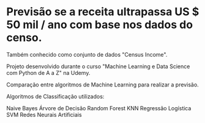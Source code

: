 ﻿# Previsão se a receita ultrapassa US $ 50 mil / ano com base nos dados do censo. 
Também conhecido como conjunto de dados "Census Income".

Projeto desenvolvido durante o curso "Machine Learning e Data Science com Python de A a Z" na Udemy.

Comparação entre algoritmos de Machine Learning para realizar a previsão.

Algoritmos de Classificação utilizados:

Naive Bayes
Árvore de Decisão
Random Forest
KNN
Regressão Logística
SVM
Redes Neurais Artificiais

 
